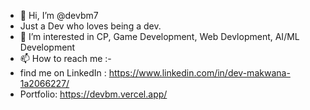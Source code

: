 - 👋 Hi, I’m @devbm7
- Just a Dev who loves being a dev.
- 👀 I’m interested in CP, Game Development, Web Devlopment, AI/ML Development
- 📫 How to reach me :-
- find me on LinkedIn : https://www.linkedin.com/in/dev-makwana-1a2066227/
- Portfolio: https://devbm.vercel.app/
<!---
devbm7/devbm7 is a ✨ special ✨ repository because its `README.md` (this file) appears on your GitHub profile.
You can click the Preview link to take a look at your changes.
--->

